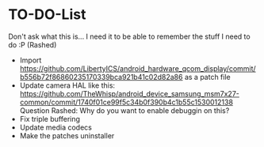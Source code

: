 TO-DO-List
==========

Don't ask what this is... I need it to be able to remember the stuff I need to do :P (Rashed)

* Import https://github.com/LibertyICS/android_hardware_qcom_display/commit/b556b72f86860235170339bca921b41c02d82a86 as a patch file
* Update camera HAL like this: https://github.com/TheWhisp/android_device_samsung_msm7x27-common/commit/1740f01ce99f5c34b0f390b4c1b55c1530012138
  Question Rashed: Why do you want to enable debuggin on this?
* Fix triple buffering
* Update media codecs
* Make the patches uninstaller